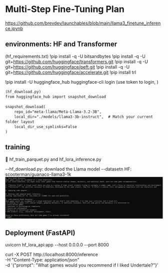 # Multi-Step Fine-Tuning Plan #

https://github.com/brevdev/launchables/blob/main/llama3_finetune_inference.ipynb


## environments: HF and Transformer
(hf_requirements.txt)
!pip install -q -U bitsandbytes
!pip install -q -U git+https://github.com/huggingface/transformers.git
!pip install -q -U git+https://github.com/huggingface/peft.git
!pip install -q -U git+https://github.com/huggingface/accelerate.git
!pip install trl

!pip install -U huggingface_hub
huggingface-cli login (use token to login, )

```
(hf_download.py)
from huggingface_hub import snapshot_download

snapshot_download(
    repo_id="meta-llama/Meta-Llama-3.2-3B",
    local_dir="./models/llama3-3b-instruct",  # Match your current folder layout
    local_dir_use_symlinks=False
)
```

## training

🧪 hf_train_parquet.py and hf_lora_inference.py

--hf_download.py: downlaod the Llama model
--datasetn HF: scooterman/guanaco-llama3-1k
![alt text](image-3.png)

## Deployment (FastAPI)

uvicorn hf_lora_api:app --host 0.0.0.0 --port 8000

curl -X POST http://localhost:8000/inference \
     -H "Content-Type: application/json" \
     -d '{"prompt": "What games would you recommend if I liked Undertale?"}'
